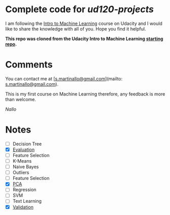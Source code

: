 Complete code for _ud120-projects_
==================================

I am following the [Intro to Machine Learning](https://classroom.udacity.com/courses/ud120)
course on Udacity and I would like to share the knowledge with all of you. Hope you find it helpful.

**This repo was cloned from the Udacity Intro to Machine Learning [starting repo](https://github.com/udacity/ud120-projects.git).**

Comments
========

You can contact me at [s.martinallo@gmail.com](mailto: s.martinallo@gmail.com).

This is my first course on Machine Learning therefore, any feedback is more than welcome.

_Nallo_

Notes
=====

- [ ] Decision Tree
- [x] [Evaluation](evaluation)
- [ ] Feature Selection
- [ ] K-Means
- [ ] Naive Bayes
- [ ] Outliers
- [ ] Feature Selection
- [x] [PCA](pca)
- [ ] Regression
- [ ] SVM
- [ ] Text Learning
- [x] [Validation](validation)
